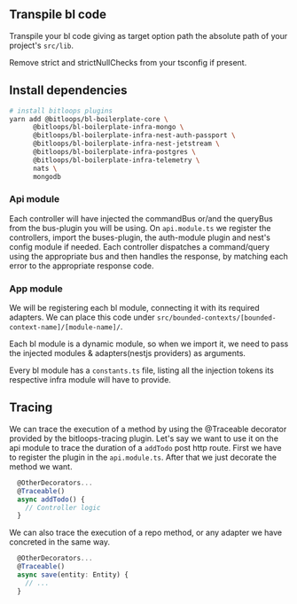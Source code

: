 ## Transpile bl code

Transpile your bl code giving as target option path the absolute path of your project's `src/lib`.

Remove strict and strictNullChecks from your tsconfig if present.

## Install dependencies

```bash
# install bitloops plugins
yarn add @bitloops/bl-boilerplate-core \
      @bitloops/bl-boilerplate-infra-mongo \
      @bitloops/bl-boilerplate-infra-nest-auth-passport \
      @bitloops/bl-boilerplate-infra-nest-jetstream \
      @bitloops/bl-boilerplate-infra-postgres \
      @bitloops/bl-boilerplate-infra-telemetry \
      nats \
      mongodb
```

### Api module

Each controller will have injected the commandBus or/and the queryBus from the bus-plugin you will be using. On `api.module.ts` we register the controllers, import the buses-plugin, the auth-module plugin and nest's config module if needed. Each controller dispatches a command/query using the appropriate bus and then handles the response, by matching each error to the appropriate response code.

### App module

We will be registering each bl module, connecting it with its required adapters. We can place this code under `src/bounded-contexts/[bounded-context-name]/[module-name]/`.

Each bl module is a dynamic module, so when we import it, we need to pass the injected modules & adapters(nestjs providers) as arguments.

Every bl module has a `constants.ts` file, listing all the injection tokens its respective infra module will have to provide.

## Tracing

We can trace the execution of a method by using the @Traceable decorator provided by the bitloops-tracing plugin. Let's say we want to use it on the api module to trace the duration of a `addTodo` post http route. First we have to register the plugin in the `api.module.ts`. After that we just decorate the method we want.

```ts
  @OtherDecorators...
  @Traceable()
  async addTodo() {
    // Controller logic
  }
```

We can also trace the execution of a repo method, or any adapter we have concreted in the same way.

```ts
  @OtherDecorators...
  @Traceable()
  async save(entity: Entity) {
    // ...
  }
```
